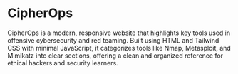 # CipherOps
CipherOps is a modern, responsive website that highlights key tools used in offensive cybersecurity and red teaming. Built using HTML and Tailwind CSS with minimal JavaScript, it categorizes tools like Nmap, Metasploit, and Mimikatz into clear sections, offering a clean and organized reference for ethical hackers and security learners.
